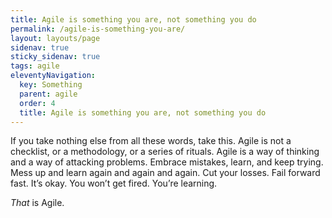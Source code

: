 ```yaml
---
title: Agile is something you are, not something you do
permalink: /agile-is-something-you-are/
layout: layouts/page
sidenav: true
sticky_sidenav: true
tags: agile
eleventyNavigation: 
  key: Something
  parent: agile
  order: 4
  title: Agile is something you are, not something you do
---
```

If you take nothing else from all these words, take this. Agile is not a checklist, or a methodology, or a series of rituals. Agile is a way of thinking and a way of attacking problems. Embrace mistakes, learn, and keep trying. Mess up and learn again and again and again. Cut your losses. Fail forward fast. It’s okay. You won’t get fired. You’re learning.

_That_ is Agile.
